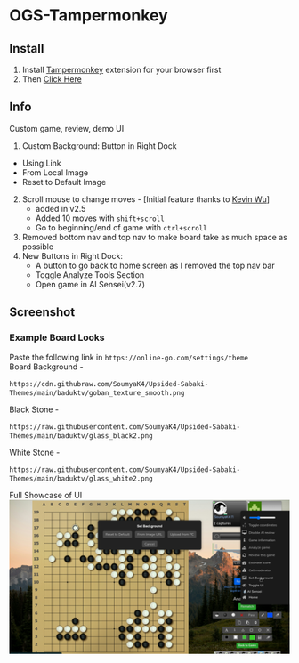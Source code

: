# OGS-Tampermonkey
## Install
1. Install [Tampermonkey](https://www.tampermonkey.net/) extension for your browser first
2. Then [Click Here](https://raw.githubusercontent.com/SoumyaK4/OGS-Tampermonkey/main/OGS-Cosmetic.user.js) 
## Info
Custom game, review, demo UI
1. Custom Background: Button in Right Dock
 - Using Link
 - From Local Image
 - Reset to Default Image
2. Scroll mouse to change moves - [Initial feature thanks to [Kevin Wu](https://kvwu.io/)]
   - added in v2.5
   - Added 10 moves with ```shift+scroll```
   - Go to beginning/end of game with ```ctrl+scroll```
3. Removed bottom nav and top nav to make board take as much space as possible
4. New Buttons in Right Dock:
   - A button to go back to home screen as I removed the top nav bar
   - Toggle Analyze Tools Section 
   - Open game in AI Sensei(v2.7)

## Screenshot

### Example Board Looks

Paste the following link in ```https://online-go.com/settings/theme``` <br>
Board Background - 
```
https://cdn.githubraw.com/SoumyaK4/Upsided-Sabaki-Themes/main/baduktv/goban_texture_smooth.png
```
Black Stone - 
```
https://raw.githubusercontent.com/SoumyaK4/Upsided-Sabaki-Themes/main/baduktv/glass_black2.png
```
White Stone - 
```
https://raw.githubusercontent.com/SoumyaK4/Upsided-Sabaki-Themes/main/baduktv/glass_white2.png
```

Full Showcase of UI
![](/fullView.png)

